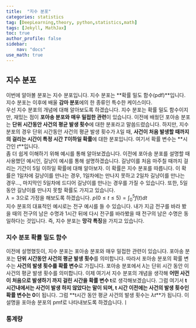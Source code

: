 ```yaml
---
title:  "지수 분포"
categories: statistics
tag: [DeepLearning,theory, python,statistics,math]
tags: [Jekyll, MathJax]
toc: true
author_profile: false
sidebar:
    nav: "docs"
use_math: true
---
```


## 지수 분포

이번에 알아볼 분포는 지수 분포입니다. 지수 분포는 **확률 밀도 함수(pdf)**입니다. 지수 분포는 이후에 배울 **감마 분포**에의 한 종류인 특수한 케이스이다.    
우선 지수 분포의 개념에 대해 알아보도록 하겠습니다. 지수 분포는 확률 밀도 함수이지만, 재밌는 점이 **포아송 분포와 매우 밀접한 관련**이 있습니다. 이전에 배웠던 포아송 분포는 **단위 시간동안 사건의 평균 발생 횟수**에 대한 분포라고 말씀드렸습니다. 하지만, 지수 분포의 경우 단위 시간동안 사건의 평균 발생 횟수가 $\lambda$일 때, **사건이 처음 발생할 때까지의 걸리는 시간이 특정 시간 $T$이하일 확률**에 대한 분포입니다. 여기서 확률 변수는 **시간인 $t$**입니다.     
좀 더 쉽게 이해하기 위해 예시를 통해 알아보겠습니다. 이전에 포아송 분포를 설명할 때 사용했던 예시인, 길냥이 예시를 통해 설명하겠습니다. 길냥이를 처음 마주칠 때까지 걸리는 기간이 5일 이하일 확률에 대해 알아보자. 이 확률은 지수 분포를 따릅니다. 이 확률은 1일차에 길냥이를 만나는 경우, 1일차에는 만나지 못하고 2일차 길냥이를 만나는 경우..., 마지막인 5일차에 드디어 길냥이를 만나는 경우를 가질 수 있습니다. 또한, 5일동안 길냥이를 만나지 못할 확률도 가지고 있습니다.     
$\lambda =3$으로 가정을 해보도록 하겠습니다. $p(0 \le t \le 5) = \int_{0}^{5} f(t) dt$   
지수 분포의 대표적인 예시로는 전구 예시를 들 수 있습니다. 내가 지금 전구를 바라 봤을 때의 전구의 남은 수명과 1시간 뒤에 다시 전구를 바라봤을 때 전구의 남은 수명은 동일하다는 것입니다. 즉, 지수 분포는 **망각 특징**을 가지고 있습니다. 

### 지수 분포 확률 밀도 함수

이전에 설명했듯이, 지수 분포는 포아송 분포와 매우 밀접한 관련이 있습니다. 포아송 분포는 **단위 시간동안 사건의 평균 발생 횟수**를 의미합니다. 따라서 포아송 분포의 확률 변수는 **사건의 발생 횟수를 확률 변수**로 가집니다. 포아송 분포에서 $\lambda$는 단위 시간 동안 이 사건의 평균 발생 횟수를 의미합니다. 이제 여기서 지수 분포의 개념을 생각해 **어떤 사건이 처음으로 발생하기 까지 걸린 시간을 확률 변수 t**로 생각해보겠습니다. 그럼 여기서 **t시간내에서는 사건이 발생 하지 않았다는 말이 되며, t 시간 이전에는 사건의 발생 횟수인 확률 변수는 0**이 됩니다. 그럼 **t시간 동안 평균 사건의 발생 횟수는 $\lambda t$**가 됩니다. 이 설명을 포아송 분포의 pmf로 나타내보도록 하겠습니다.ㅣ        

### 통계량

